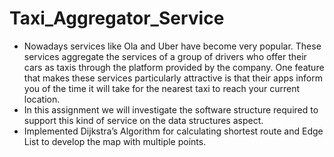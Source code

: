# Taxi_Aggregator_Service
* Nowadays services like Ola and Uber have become very popular. These services aggregate the services of a group of drivers who offer their cars as taxis through the platform provided by the company. One feature that makes these services particularly attractive is that their apps inform you of the time it will take for the nearest taxi to reach your current location. 
* In this assignment we will investigate the software structure required to support this kind of service on the data structures aspect.
* Implemented Dijkstra’s Algorithm for calculating shortest route and Edge List to develop the map with multiple points.
